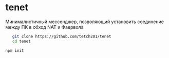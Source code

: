 # tenet
Минималистичный мессенджер, позволяющий установить соединение между ПК в обход NAT и Фаервола  


```bash
   git clone https://github.com/tetch201/tenet
   cd tenet
```

```bash
npm init
```
